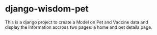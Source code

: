 # django-wisdom-pet

This is a django project to create a Model on Pet and Vaccine data and display the information accross two pages: a home and pet details page.
